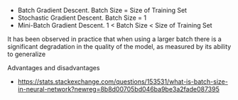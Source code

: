 
- Batch Gradient Descent. Batch Size = Size of Training Set
- Stochastic Gradient Descent. Batch Size = 1
- Mini-Batch Gradient Descent. 1 < Batch Size < Size of Training Set

It has been observed in practice that when using a larger batch there is a significant degradation in the quality of the model, as measured by its ability to generalize

Advantages and disadvantages
- https://stats.stackexchange.com/questions/153531/what-is-batch-size-in-neural-network?newreg=8b8d00705bd046ba9be3a2fade087395